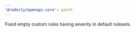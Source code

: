 ```yaml
---
'@redocly/openapi-core': patch
---
```


Fixed empty custom rules having severity in default rulesets.
